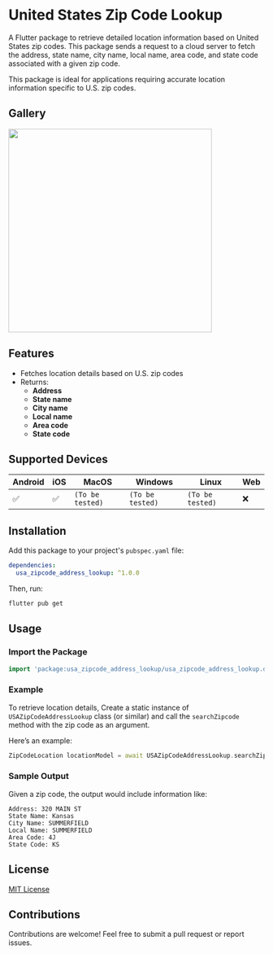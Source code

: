 # United States Zip Code Lookup

A Flutter package to retrieve detailed location information based on United States zip codes. This package sends a request to a cloud server to fetch the address, state name, city name, local name, area code, and state code associated with a given zip code.

This package is ideal for applications requiring accurate location information specific to U.S. zip codes.
 
## Gallery

<div style="display:flex">
<code><img height="400px" src="https://github-production-user-asset-6210df.s3.amazonaws.com/38852291/384482117-32225425-0f9c-4520-b21e-9f4e8b995d39.png?X-Amz-Algorithm=AWS4-HMAC-SHA256&X-Amz-Credential=AKIAVCODYLSA53PQK4ZA%2F20241108%2Fus-east-1%2Fs3%2Faws4_request&X-Amz-Date=20241108T182603Z&X-Amz-Expires=300&X-Amz-Signature=87e280e4e033be8b008f1cbccb5a7e8deff1488961afa042b203dcb083f9d192&X-Amz-SignedHeaders=host"></code> 
</div>

## Features

- Fetches location details based on U.S. zip codes
- Returns:
  - **Address**
  - **State name**
  - **City name**
  - **Local name**
  - **Area code**
  - **State code**

## Supported Devices 

| Android | iOS | MacOS | Windows | Linux | Web |
| ------- | --- | ----- | ------- | ----- | --- |
|    ✅   |  ✅  |   `(To be tested)`  |   `(To be tested)`    |   `(To be tested)`   |  ❌ |



## Installation

Add this package to your project's `pubspec.yaml` file:

```yaml
dependencies:
  usa_zipcode_address_lookup: ^1.0.0
```

Then, run:

```sh
flutter pub get
```

## Usage

### Import the Package

```dart
import 'package:usa_zipcode_address_lookup/usa_zipcode_address_lookup.dart';
```

### Example

To retrieve location details, Create a static instance of  `USAZipCodeAddressLookup` class (or similar) and call the `searchZipcode` method with the zip code as an argument. 

Here’s an example:

```dart
ZipCodeLocation locationModel = await USAZipCodeAddressLookup.searchZipcode(randomZipCode);
```

### Sample Output

Given a zip code, the output would include information like:

```plaintext
Address: 320 MAIN ST
State Name: Kansas
City Name: SUMMERFIELD
Local Name: SUMMERFIELD
Area Code: 4J
State Code: KS
```


## License

[MIT License](LICENSE)

## Contributions

Contributions are welcome! Feel free to submit a pull request or report issues.

